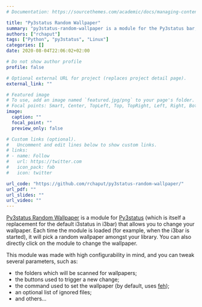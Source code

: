```yaml
---
# Documentation: https://sourcethemes.com/academic/docs/managing-content/

title: "Py3status Random Wallpaper"
summary: "py3status-random-wallpaper is a module for the Py3status bar, that allows you to easily change your wallpaper on GNU/Linux."
authors: ["rchaput"]
tags: ["Python", "py3status", "Linux"]
categories: []
date: 2020-08-04T22:06:02+02:00

# Do not show author profile
profile: false

# Optional external URL for project (replaces project detail page).
external_link: ""

# Featured image
# To use, add an image named `featured.jpg/png` to your page's folder.
# Focal points: Smart, Center, TopLeft, Top, TopRight, Left, Right, BottomLeft, Bottom, BottomRight.
image:
  caption: ""
  focal_point: ""
  preview_only: false

# Custom links (optional).
#   Uncomment and edit lines below to show custom links.
# links:
# - name: Follow
#   url: https://twitter.com
#   icon_pack: fab
#   icon: twitter

url_code: "https://github.com/rchaput/py3status-random-wallpaper/"
url_pdf: ""
url_slides: ""
url_video: ""
---
```



[Py3status Random Wallpaper][PRW] is a module for [Py3status] (which is itself
a replacement for the default i3status in i3bar) that allows you to change your
wallpaper. Each time the module is loaded (for example, when the i3bar is
started), it will pick a random wallpaper amongst your library. You can also
directly click on the module to change the wallpaper.

This module was made with high configurability in mind, and you can tweak
several parameters, such as:

* the folders which will be scanned for wallpapers;
* the buttons used to trigger a new change;
* the command used to set the wallpaper (by default, uses [feh]);
* an optional list of ignored files;
* and others...


[PRW]: https://github.com/rchaput/py3status-random-wallpaper/ "Pystatus-Random-Wallpaper"
[Py3status]: https://github.com/ultrabug/py3status/
[feh]: https://feh.finalrewind.org/

